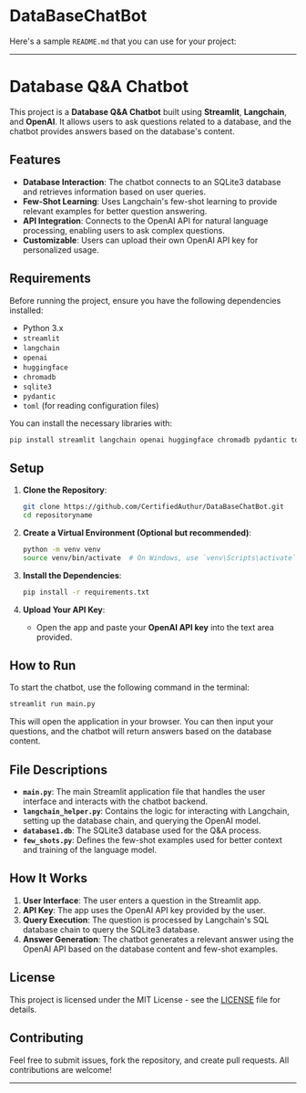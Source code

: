 # DataBaseChatBot

Here's a sample `README.md` that you can use for your project:

---

# Database Q&A Chatbot

This project is a **Database Q&A Chatbot** built using **Streamlit**, **Langchain**, and **OpenAI**. It allows users to ask questions related to a database, and the chatbot provides answers based on the database's content.

## Features

- **Database Interaction**: The chatbot connects to an SQLite3 database and retrieves information based on user queries.
- **Few-Shot Learning**: Uses Langchain's few-shot learning to provide relevant examples for better question answering.
- **API Integration**: Connects to the OpenAI API for natural language processing, enabling users to ask complex questions.
- **Customizable**: Users can upload their own OpenAI API key for personalized usage.

## Requirements

Before running the project, ensure you have the following dependencies installed:

- Python 3.x
- `streamlit`
- `langchain`
- `openai`
- `huggingface`
- `chromadb`
- `sqlite3`
- `pydantic`
- `toml` (for reading configuration files)

You can install the necessary libraries with:

```bash
pip install streamlit langchain openai huggingface chromadb pydantic toml
```

## Setup

1. **Clone the Repository**:
   ```bash
   git clone https://github.com/CertifiedAuthur/DataBaseChatBot.git
   cd repositoryname
   ```

2. **Create a Virtual Environment (Optional but recommended)**:
   ```bash
   python -m venv venv
   source venv/bin/activate  # On Windows, use `venv\Scripts\activate`
   ```

3. **Install the Dependencies**:
   ```bash
   pip install -r requirements.txt
   ```

4. **Upload Your API Key**:
   - Open the app and paste your **OpenAI API key** into the text area provided.

## How to Run

To start the chatbot, use the following command in the terminal:

```bash
streamlit run main.py
```

This will open the application in your browser. You can then input your questions, and the chatbot will return answers based on the database content.

## File Descriptions

- **`main.py`**: The main Streamlit application file that handles the user interface and interacts with the chatbot backend.
- **`langchain_helper.py`**: Contains the logic for interacting with Langchain, setting up the database chain, and querying the OpenAI model.
- **`database1.db`**: The SQLite3 database used for the Q&A process.
- **`few_shots.py`**: Defines the few-shot examples used for better context and training of the language model.

## How It Works

1. **User Interface**: The user enters a question in the Streamlit app.
2. **API Key**: The app uses the OpenAI API key provided by the user.
3. **Query Execution**: The question is processed by Langchain's SQL database chain to query the SQLite3 database.
4. **Answer Generation**: The chatbot generates a relevant answer using the OpenAI API based on the database content and few-shot examples.

## License

This project is licensed under the MIT License - see the [LICENSE](LICENSE) file for details.

## Contributing

Feel free to submit issues, fork the repository, and create pull requests. All contributions are welcome!

---

